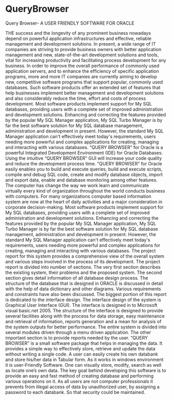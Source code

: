 # QueryBrowser
Query Browser- A USER FRIENDLY SOFTWARE FOR ORACLE

THE success and the longevity of any prominent business nowadays depend on powerful application infrastructures and effective, reliable management and development solutions.
In present, a wide range of IT companies are striving to provide business owners with better application management and new, state-of-the-art development solutions and tools, vital for increasing productivity and facilitating process development for any business. In order to improve the overall performance of commonly used application servers, and to enhance the efficiency of specific application programs, more and more IT companies are currently aiming to develop new, competitive software programs that support popular, commonly used databases. Such software products offer an extended set of features that help businesses implement better management and development solutions and also considerably reduce the time, effort and costs of process development.
Most software products implement support for My SQL databases, providing users with a complete set of improved administration and development solutions. Enhancing and correcting the features provided by the popular My SQL Manager application, My SQL Turbo Manager is by far the best software solution for My SQL database management, administration and development in present. However, the standard My SQL Manager application can't effectively meet today's requirements, users needing more powerful and complex applications for creating, managing and interacting with various databases.
“QUERY BROWSER” for Oracle is a powerful Integrated Development Environment (IDE) for Oracle Databases. Using the intuitive “QUERY BROWSER” GUI will increase your code quality and reduce the development process time.
“QUERY BROWSER” for Oracle easily enables you to build and execute queries, build and execute scripts, compile and debug SQL code, create and modify database objects, import and export data, enable and database monitoring among other features.
The computer has change the way we work learn and communicate virtually every kind of organization throughout the world conducts business with computers. For many organizations computer based information system are now at the heart of daily activities and a major consideration in corporate decision-making.
Most software products implement support for My SQL databases, providing users with a complete set of improved administration and development solutions. Enhancing and correcting the features provided by the popular My SQL Manager application, My SQL Turbo Manager is by far the best software solution for My SQL database management, administration and development in present. However, the standard My SQL Manager application can't effectively meet today's requirements, users needing more powerful and complex applications for creating, managing and interacting with various databases.
The project report for this system provides a comprehensive view of the overall system and various steps involved in the process of its development. The project report is divided into number of sections. The very first section describes the existing system, their problems and the proposed system.
The second section gives detail information of all database design process. The structure of the database that is designed in ORACLE is discussed in detail with the help of data dictionary and other diagrams. Various requirements and constraints have also been discussed. The biggest portion of this report is dedicated to the interface design. The interface design of the system is Graphical User Interface (GUI). The interface is designed in to Microsoft visual basic.net 2005. The structure of the interface is designed to provide several facilities along with the process for data storage, easy maintenance and retrieval of information, reports generation and a mean for analysis of the system outputs for better performance. The entire system is divided into several modules driven through a menu driven application. The other important section is to provide reports needed by the user.
“QUERY BROWSER” is a small software package that helps in managing the data. It provides a simple way to effectively store, retrieve and update the data without writing a single code. A user can easily create his own databank and store his/her data in Tabular form. As it works in windows environment it is user-Friendly Software. One can visually store, modify, search as well as locate one’s own data.  The key goal behind developing this software is to provide an easy and fast method of creating database and performing various operations on it. As all users are not computer professionals it prevents from illegal access of data by unauthorized user, by assigning a password to each databank. So that security could be maintained.
